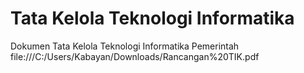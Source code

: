 # Tata Kelola Teknologi Informatika
Dokumen Tata Kelola Teknologi Informatika Pemerintah
file:///C:/Users/Kabayan/Downloads/Rancangan%20TIK.pdf
